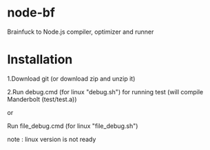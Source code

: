node-bf
=======

Brainfuck to Node.js compiler, optimizer and runner

Installation
===========
1.Download git (or download zip and unzip it)

2.Run debug.cmd (for linux "debug.sh") for running test (will compile Manderbolt (test/test.a))

or

Run file_debug.cmd (for linux "file_debug.sh")

note : linux version is not ready